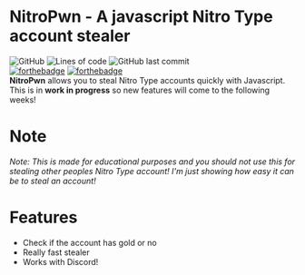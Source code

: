 # NitroPwn - A javascript Nitro Type account stealer
![GitHub](https://img.shields.io/github/license/sch144/NitroPwn)
![Lines of code](https://img.shields.io/tokei/lines/github/sch144/NitroPwn)
![GitHub last commit](https://img.shields.io/github/last-commit/sch144/NitroPwn)
<br>
[![forthebadge](https://forthebadge.com/images/badges/made-with-javascript.svg)](https://forthebadge.com)
[![forthebadge](https://forthebadge.com/images/badges/built-with-love.svg)](https://forthebadge.com)
<br>
**NitroPwn** allows you to steal Nitro Type accounts quickly with Javascript. This is in **work in progress** so new features will come to the following weeks!
# Note
*Note: This is made for educational purposes and you should not use this for stealing other peoples Nitro Type account! I'm just showing how easy it can be to steal an account!*
# Features
- Check if the account has gold or no
- Really fast stealer 
- Works with Discord!
